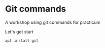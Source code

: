 # Git commands
A workshop using git commands for practicum

Let's get start
```
apt install git
```

